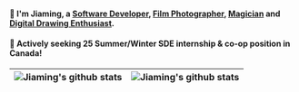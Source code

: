 #### 👋 I'm Jiaming, a [Software Developer](https://www.jiaaming.cn/), [Film Photographer](https://www.instagram.com/james_1iu/), [Magician](https://www.bilibili.com/video/BV1dv411i7jd/?spm_id_from=333.999.0.0) and [Digital Drawing Enthusiast](https://www.pixiv.net/users/32348753).
#### 👀 Actively seeking 25 Summer/Winter SDE internship & co-op position in Canada!
| <a><img align="center" src="https://github-readme-stats.vercel.app/api?username=Jiaaming&count_private=true" alt="Jiaming's github stats" /></a> |  <a><img align="center" src="https://github-readme-stats.vercel.app/api/wakatime?username=Jameson&langs_count=7" alt="Jiaming's github stats" /></a> |
|--------------------------------------------------------------------------------------------------------------------------------------------------| ------------- |

